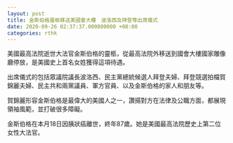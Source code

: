 ```yaml
---
layout: post
title: 金斯伯格靈柩移送美國會大樓　波洛西及拜登等出席儀式
date: 2020-09-26 02:37:37.000000000 +08:00
categories: rthk
---
```


美國最高法院逝世大法官金斯伯格的靈柩，從最高法院外移送到國會大樓國家雕像廳停放，是美國史上首名女姓獲得這項待遇。

出席儀式的包括眾議院議長波洛西、民主黨總統候選人拜登夫婦、拜登競選拍檔賀錦麗夫婦、民主共和兩黨議員、軍方官員、以及金斯伯格的家人和朋友等。

賀錦麗形容金斯伯格是最偉大的美國人之一，讚揚對方在法律及公職方面，都展現領袖風範，並打破很多障礙。

金斯伯格在本月18日因胰狀癌離世，終年87歲。她是美國最高法院歷史上第二位女性大法官。
